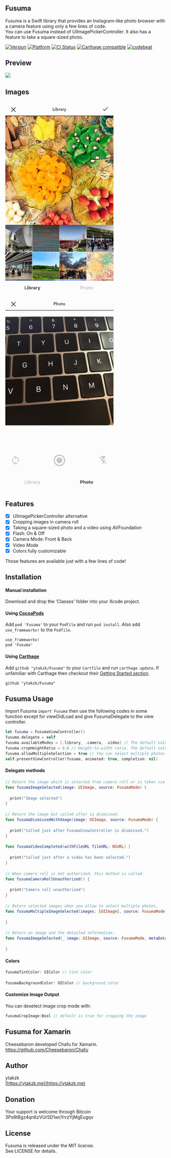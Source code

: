 ## Fusuma

Fusuma is a Swift library that provides an Instagram-like photo browser with a camera feature using only a few lines of code.  
You can use Fusuma instead of UIImagePickerController. It also has a feature to take a square-sized photo.

[![Version](https://img.shields.io/cocoapods/v/Fusuma.svg?style=flat)](http://cocoapods.org/pods/Fusuma)
[![Platform](https://img.shields.io/cocoapods/p/Fusuma.svg?style=flat)](http://cocoapods.org/pods/Fusuma)
[![CI Status](http://img.shields.io/travis/ytakzk/Fusuma.svg?style=flat)](https://travis-ci.org/ytakzk/Fusuma)
[![Carthage compatible](https://img.shields.io/badge/Carthage-compatible-4BC51D.svg?style=flat)](https://github.com/Carthage/Carthage)
[![codebeat](https://codebeat.co/badges/287ff7b1-4cda-4384-8780-88e1dbff95cd)](https://codebeat.co/projects/github-com-ytakzk-fusuma)

## Preview
<img src="./Demo/fusuma.gif?raw=true" width="340px">

## Images
<img src="./Demo/camera_roll.png?raw=true" width="340px">
<img src="./Demo/photo.png?raw=true" width="340px">

## Features
- [x] UIImagePickerController alternative
- [x] Cropping images in camera roll
- [x] Taking a square-sized photo and a video using AVFoundation
- [x] Flash: On & Off 
- [x] Camera Mode: Front & Back 
- [x] Video Mode
- [x] Colors fully customizable

Those features are available just with a few lines of code!

## Installation

#### Manual installation

Download and drop the 'Classes' folder into your Xcode project.  

#### Using [CocoaPods](http://cocoapods.org/)

Add `pod 'Fusuma'` to your `Podfile` and run `pod install`. Also add `use_frameworks!` to the `Podfile`.

```
use_frameworks!
pod 'Fusuma'
```

#### Using [Carthage](https://github.com/Carthage/Carthage)

Add `github "ytakzk/Fusuma"` to your `Cartfile` and run `carthage update`. If unfamiliar with Carthage then checkout their [Getting Started section](https://github.com/Carthage/Carthage#getting-started).

```
github "ytakzk/Fusuma"
```

## Fusuma Usage
Import Fusuma ```import Fusuma``` then use the following codes in some function except for viewDidLoad and give FusumaDelegate to the view controller.  

```Swift
let fusuma = FusumaViewController()
fusuma.delegate = self
fusuma.availableModes = [.library, .camera, .video] // The default value is [.library, .camera].
fusuma.cropHeightRatio = 0.6 // Height-to-width ratio. The default value is 1, which means a squared-size photo.
fusuma.allowMultipleSelection = true // You can select multiple photos from the camera roll. The default value is false.
self.presentViewController(fusuma, animated: true, completion: nil)
```

#### Delegate methods

```Swift
// Return the image which is selected from camera roll or is taken via the camera.
func fusumaImageSelected(image: UIImage, source: FusumaMode) {

  print("Image selected")
}

// Return the image but called after is dismissed.
func fusumaDismissedWithImage(image: UIImage, source: FusumaMode) {
        
  print("Called just after FusumaViewController is dismissed.")
}

func fusumaVideoCompleted(withFileURL fileURL: NSURL) {

  print("Called just after a video has been selected.")
}

// When camera roll is not authorized, this method is called.
func fusumaCameraRollUnauthorized() {

  print("Camera roll unauthorized")
}

// Return selected images when you allow to select multiple photos.
func fusumaMultipleImageSelected(images: [UIImage], source: FusumaMode) {

}

// Return an image and the detailed information.
func fusumaImageSelected(_ image: UIImage, source: FusumaMode, metaData: ImageMetadata) {

}
```

#### Colors

```Swift
fusumaTintColor: UIColor // tint color

fusumaBackgroundColor: UIColor // background color
```

#### Customize Image Output 
You can deselect image crop mode with: 

```Swift
fusumaCropImage:Bool // default is true for cropping the image 
```

## Fusuma for Xamarin
Cheesebaron developed Chafu for Xamarin.  
https://github.com/Cheesebaron/Chafu

## Author
ytakzk  
 [https://ytakzk.me](https://ytakzk.me)
 
## Donation
Your support is welcome through Bitcoin 3Ps8tBgz4qn6zVUr5D1wcYrrzYjMgEugqv
 
## License
Fusuma is released under the MIT license.  
See LICENSE for details.
